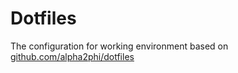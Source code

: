 # Dotfiles
The configuration for working environment based on [github.com/alpha2phi/dotfiles](github.com/alpha2phi/dotfiles)
